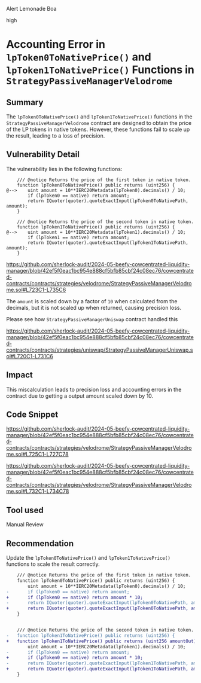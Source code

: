 Alert Lemonade Boa

high

# Accounting Error in `lpToken0ToNativePrice()` and `lpToken1ToNativePrice()` Functions in `StrategyPassiveManagerVelodrome`

## Summary
The `lpToken0ToNativePrice()` and `lpToken1ToNativePrice()` functions in the `StrategyPassiveManagerVelodrome` contract are designed to obtain the price of the LP tokens in native tokens. However, these functions fail to scale up the result, leading to a loss of precision.

## Vulnerability Detail
The vulnerability lies in the following functions:

```solidity
    /// @notice Returns the price of the first token in native token.
    function lpToken0ToNativePrice() public returns (uint256) {
@-->    uint amount = 10**IERC20Metadata(lpToken0).decimals() / 10;
        if (lpToken0 == native) return amount;
        return IQuoter(quoter).quoteExactInput(lpToken0ToNativePath, amount);
    }

    /// @notice Returns the price of the second token in native token.
    function lpToken1ToNativePrice() public returns (uint256) {
@-->    uint amount = 10**IERC20Metadata(lpToken1).decimals() / 10;
        if (lpToken1 == native) return amount;
        return IQuoter(quoter).quoteExactInput(lpToken1ToNativePath, amount);
    }
```
https://github.com/sherlock-audit/2024-05-beefy-cowcentrated-liquidity-manager/blob/42ef5f0eac1bc954e888cf5bfb85cbf24c08ec76/cowcentrated-contracts/contracts/strategies/velodrome/StrategyPassiveManagerVelodrome.sol#L723C1-L735C6

The `amount` is scaled down by a factor of `10` when calculated from the decimals, but it is not scaled up when returned, causing precision loss.

Please see how `StrategyPassiveManagerUniswap` contract handled this

https://github.com/sherlock-audit/2024-05-beefy-cowcentrated-liquidity-manager/blob/42ef5f0eac1bc954e888cf5bfb85cbf24c08ec76/cowcentrated-contracts/contracts/strategies/uniswap/StrategyPassiveManagerUniswap.sol#L720C1-L731C6

## Impact
This miscalculation leads to precision loss and accounting errors in the contract due to getting a output amount scaled down by 10. 

## Code Snippet
https://github.com/sherlock-audit/2024-05-beefy-cowcentrated-liquidity-manager/blob/42ef5f0eac1bc954e888cf5bfb85cbf24c08ec76/cowcentrated-contracts/contracts/strategies/velodrome/StrategyPassiveManagerVelodrome.sol#L725C1-L727C78

https://github.com/sherlock-audit/2024-05-beefy-cowcentrated-liquidity-manager/blob/42ef5f0eac1bc954e888cf5bfb85cbf24c08ec76/cowcentrated-contracts/contracts/strategies/velodrome/StrategyPassiveManagerVelodrome.sol#L732C1-L734C78

## Tool used

Manual Review

## Recommendation
Update the `lpToken0ToNativePrice()` and `lpToken1ToNativePrice()` functions to scale the result correctly.

```diff
    /// @notice Returns the price of the first token in native token.
    function lpToken0ToNativePrice() public returns (uint256) {
        uint amount = 10**IERC20Metadata(lpToken0).decimals() / 10;
-       if (lpToken0 == native) return amount;
+       if (lpToken0 == native) return amount * 10;
-       return IQuoter(quoter).quoteExactInput(lpToken0ToNativePath, amount);
+       return IQuoter(quoter).quoteExactInput(lpToken0ToNativePath, amount) * 10; 
    }


    /// @notice Returns the price of the second token in native token.
-   function lpToken1ToNativePrice() public returns (uint256) {
+   function lpToken1ToNativePrice() public returns (uint256 amountOut) {
        uint amount = 10**IERC20Metadata(lpToken1).decimals() / 10;
-       if (lpToken0 == native) return amount;
+       if (lpToken0 == native) return amount * 10;
-       return IQuoter(quoter).quoteExactInput(lpToken1ToNativePath, amount);
+       return IQuoter(quoter).quoteExactInput(lpToken1ToNativePath, amount) * 10;
    }
```
